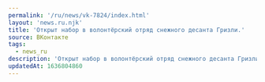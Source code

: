 ```yaml
---
permalink: '/ru/news/vk-7824/index.html'
layout: 'news.ru.njk'
title: 'Открыт набор в волонтёрский отряд снежного десанта Гризли.'
source: ВКонтакте
tags:
  - news_ru
description: 'Открыт набор в волонтёрский отряд снежного десанта Гризли.'
updatedAt: 1636804860
---
```

